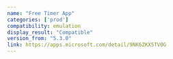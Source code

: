 ```yaml
---
name: "Free Timer App"
categories: ['prod']
compatibility: emulation
display_result: "Compatible"
version_from: "5.3.0"
link: https://apps.microsoft.com/detail/9NK6ZKX5TV0G
---
```

